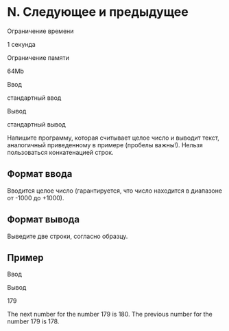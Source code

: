 N. Следующее и предыдущее
=========================

Ограничение времени

1 секунда

Ограничение памяти

64Mb

Ввод

стандартный ввод

Вывод

стандартный вывод

Напишите программу, которая считывает целое число и выводит текст, аналогичный приведенному в примере (пробелы важны!). Нельзя пользоваться конкатенацией строк.

Формат ввода
------------

Вводится целое число (гарантируется, что число находится в диапазоне от -1000 до +1000).

Формат вывода
-------------

Выведите две строки, согласно образцу.

Пример
------

Ввод

Вывод

179

The next number for the number 179 is 180.
The previous number for the number 179 is 178.